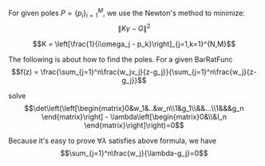 For given poles $P  =\{p_i\}_{i=1}^M$, we use the Newton's method to minimize:
$$\|K\gamma - G\|^2$$

$$K = \left[\frac{1}{i\omega_j - p_k}\right]_{j=1,k=1}^{N,M}$$

The following is about how to find the poles.
For a given BarRatFunc
$$f(z) = \frac{\sum_{j=1}^n\frac{w_jv_j}{z-g_j}}{\sum_{j=1}^n\frac{w_j}{z-g_j}}$$

solve
$$\det\left(\left[\begin{matrix}0&w_1&..&w_n\\1&g_1\\&&...\\1&&&g_n \end{matrix}\right] - \lambda\left[\begin{matrix}0&\\&I_n \end{matrix}\right]\right)=0$$

Because it's easy to prove $\forall \lambda$ satisfies above formula, we have
$$\sum_{j=1}^n\frac{w_j}{\lambda-g_j}=0$$